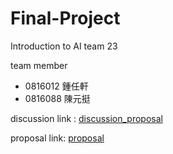 # Final-Project
Introduction to AI team 23

team member
- 0816012 鍾任軒
- 0816088 陳元挺

discussion link : [discussion_proposal](https://docs.google.com/document/d/18Npon0XLoFYIaJjk2bpSagqGhIGTyTumxrvYBMi1OCg/edit#)

proposal link: [proposal](https://docs.google.com/document/d/14yce64pXw28PFvjbZO3Snp0f__MfI9-KJKAP1jK_YWw/edit#heading=h.sd80a8udntex)
